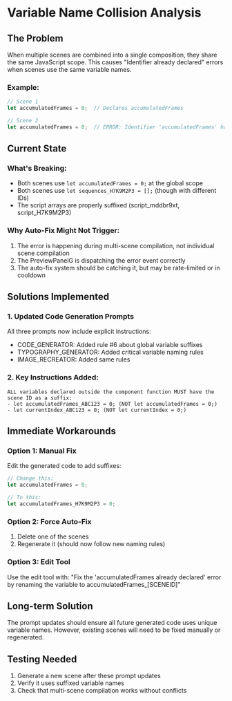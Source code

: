 # Variable Name Collision Analysis

## The Problem

When multiple scenes are combined into a single composition, they share the same JavaScript scope. This causes "Identifier already declared" errors when scenes use the same variable names.

### Example:
```javascript
// Scene 1
let accumulatedFrames = 0;  // Declares accumulatedFrames

// Scene 2  
let accumulatedFrames = 0;  // ERROR: Identifier 'accumulatedFrames' has already been declared
```

## Current State

### What's Breaking:
- Both scenes use `let accumulatedFrames = 0;` at the global scope
- Both scenes use `let sequences_H7K9M2P3 = [];` (though with different IDs)
- The script arrays are properly suffixed (script_mddbr9xt, script_H7K9M2P3)

### Why Auto-Fix Might Not Trigger:
1. The error is happening during multi-scene compilation, not individual scene compilation
2. The PreviewPanelG is dispatching the error event correctly
3. The auto-fix system should be catching it, but may be rate-limited or in cooldown

## Solutions Implemented

### 1. Updated Code Generation Prompts
All three prompts now include explicit instructions:
- CODE_GENERATOR: Added rule #6 about global variable suffixes
- TYPOGRAPHY_GENERATOR: Added critical variable naming rules
- IMAGE_RECREATOR: Added same rules

### 2. Key Instructions Added:
```
ALL variables declared outside the component function MUST have the scene ID as a suffix:
- let accumulatedFrames_ABC123 = 0; (NOT let accumulatedFrames = 0;)
- let currentIndex_ABC123 = 0; (NOT let currentIndex = 0;)
```

## Immediate Workarounds

### Option 1: Manual Fix
Edit the generated code to add suffixes:
```javascript
// Change this:
let accumulatedFrames = 0;

// To this:
let accumulatedFrames_H7K9M2P3 = 0;
```

### Option 2: Force Auto-Fix
1. Delete one of the scenes
2. Regenerate it (should now follow new naming rules)

### Option 3: Edit Tool
Use the edit tool with: "Fix the 'accumulatedFrames already declared' error by renaming the variable to accumulatedFrames_[SCENEID]"

## Long-term Solution

The prompt updates should ensure all future generated code uses unique variable names. However, existing scenes will need to be fixed manually or regenerated.

## Testing Needed

1. Generate a new scene after these prompt updates
2. Verify it uses suffixed variable names
3. Check that multi-scene compilation works without conflicts